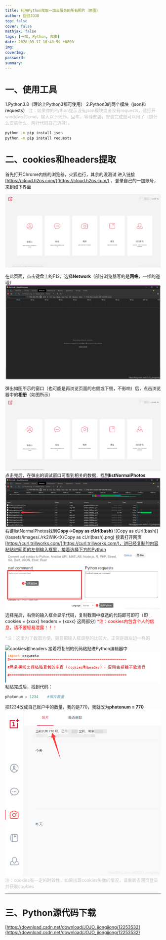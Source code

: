```yaml
---
title: 利用Python爬取一加云服务的所有照片（原图）
author: 囧囧JOJO
top: false
cover: false
mathjax: false
tags: [一加, Python, 爬虫]
date: 2020-03-17 18:40:59 +0800
img:
coverImg:
password:
summary: 
---
```


# 一、使用工具
1.Python3.8（理论上Python3都可使用）
2.Python3的两个模块（json和requests）
<font color=#C4C4C4>注：如果你的Python提示没有json模块或者没有requests，请打开windows的cmd，输入以下代码，回车，等待安装，安装完成就可以用了（缺什么安装什么，两行代码自己选择）。</font>

```cmd
python -m pip install json
python -m pip install requests
```

 <!-- more -->

# 二、cookies和headers提取

首先打开Chrome内核的浏览器，火狐也行，其余的没测试
进入链接[https://cloud.h2os.com/](https://cloud.h2os.com/) ，登录自己的一加账号，来到如下界面

![云服务首页](/assets/images/rk2WiK-tX/云服务首页.png)

在此页面，点击键盘上的F12，选择**Network**（部分浏览器写的是**网络**，一样的道理）
![F12调试窗口](/assets/images/./rk2WiK-tX/F12调试窗口.png)

弹出如图所示的窗口（也可能是再浏览页面的右侧或下侧，不影响）后，点击浏览器中的**相册**（如图所示）
![点击相册](/assets/images/./rk2WiK-tX/点击相册.png)
点击完后，在弹出的调试窗口可看到相关的数据，找到**listNormalPhotos**
![listNormalPhotos](/assets/images/./rk2WiK-tX/listNormalPhotos.png)
右键listNormalPhotos找到**Copy**→**Copy as cUrl(bash)**
![Copy as cUrl(bash)](/assets/images/./rk2WiK-tX/Copy as cUrl(bash).png)
接着打开网页[https://curl.trillworks.com/](https://curl.trillworks.com/)，讲已经复制的内容粘贴进网页的左侧输入框里，接着选择下方的Python
![获取cookies和headers代码](/assets/images/./rk2WiK-tX/获取cookies和headers代码.png)
选择完后，右侧的输入框会显示代码，复制截图中框选的代码即可即可（即cookies = {xxxx} headers = {xxxx}  这两部分)
<font color=#ff0000>*注：cookies内包含个人的信息，请不要轻易泄露！！！</font>

<font color=#C4C4C4>*注：这里为了截图方便，刻意把输入框调整的比较大，正常是跟左边一样的</font>

![cookies和headers](/assets/images/./rk2WiK-tX/cookies和headers.png)
接着将复制的代码粘贴进Python编辑器中
![粘贴代码](/assets/images/rk2WiK-tX/2020031718260528.png)
粘贴完成后，找到代码：

```Python
photonum = 1234    #照片数量
```
把1234改成自己账户中的数量，我的是770，我就改为**photonum = 770**
![照片数量](/assets/images/./rk2WiK-tX/照片数量.png)
<font color=#C4C4C4>注：cookies有一定的时效性，如果出现cookies失效的情况，请重新去网页登录并获取cookies</font >

---------------

# 三、Python源代码下载
[https://download.csdn.net/download/JOJO_jiongjiong/12253532](https://download.csdn.net/download/JOJO_jiongjiong/12253532)
